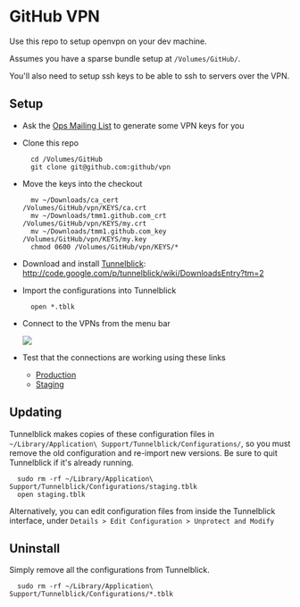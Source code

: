 # GitHub VPN

Use this repo to setup openvpn on your dev machine.

Assumes you have a sparse bundle setup at `/Volumes/GitHub/`.

You'll also need to setup ssh keys to be able to ssh to servers over the VPN.

## Setup

* Ask the [Ops Mailing List](mailto:ops@github.com) to generate some VPN keys for you

* Clone this repo

        cd /Volumes/GitHub
        git clone git@github.com:github/vpn

* Move the keys into the checkout

        mv ~/Downloads/ca_cert             /Volumes/GitHub/vpn/KEYS/ca.crt
        mv ~/Downloads/tmm1.github.com_crt /Volumes/GitHub/vpn/KEYS/my.crt
        mv ~/Downloads/tmm1.github.com_key /Volumes/GitHub/vpn/KEYS/my.key
        chmod 0600 /Volumes/GitHub/vpn/KEYS/*

* Download and install [Tunnelblick](http://code.google.com/p/tunnelblick/wiki/DownloadsEntry?tm=2): http://code.google.com/p/tunnelblick/wiki/DownloadsEntry?tm=2

* Import the configurations into Tunnelblick

        open *.tblk

* Connect to the VPNs from the menu bar

  ![](http://tunnelblick.googlecode.com/files/tb-menu-screenshot-202x144px-2010-05-27.png)

* Test that the connections are working using these links

  * [Production](http://aux1.rs.github.com:9292/)
  * [Staging](http://aux1.stg.github.com:9292/)

## Updating

Tunnelblick makes copies of these configuration files in
`~/Library/Application\ Support/Tunnelblick/Configurations/`, so you
must remove the old configuration and re-import new versions.  Be sure
to quit Tunnelblick if it's already running.

      sudo rm -rf ~/Library/Application\ Support/Tunnelblick/Configurations/staging.tblk
      open staging.tblk

Alternatively, you can edit configuration files from inside the
Tunnelblick interface, under `Details > Edit Configuration > Unprotect and Modify`

## Uninstall

Simply remove all the configurations from Tunnelblick.

      sudo rm -rf ~/Library/Application\ Support/Tunnelblick/Configurations/*.tblk
